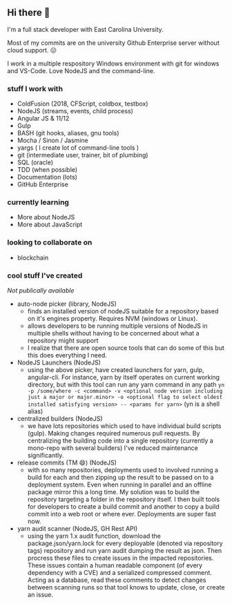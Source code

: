 ## Hi there 👋

I'm a full stack developer with East Carolina University.

Most of my commits are on the university Github Enterprise server without cloud support. :confounded: 

I work in a multiple respository Windows environment with git for windows and VS-Code. Love NodeJS and the command-line.

### stuff I work with
  
  -  ColdFusion (2018, CFScript, coldbox, testbox)
  -  NodeJS (streams, events, child process)
  -  Angular JS & 11/12
  -  Gulp
  -  BASH (git hooks, aliases, gnu tools)
  -  Mocha / Sinon / Jasmine
  -  yargs ( I create lot of command-line tools )
  -  git (intermediate user, trainer, bit of plumbing)
  -  SQL (oracle)
  -  TDD (when possible)
  -  Documentation (lots)
  -  GitHub Enterprise


### currently learning

   - More about NodeJS
   - More about JavaScript


### looking to collaborate on

  - blockchain   


### cool stuff I've created

_Not publically available_

- auto-node picker (library, NodeJS)
  - finds an installed version of nodeJS suitable for a repository based on it's engines property. Requires NVM (windows or Linux).
  - allows developers to be running multiple versions of NodeJS in multiple shells without having to be concerned about what a repository might support
  - I realize that there are open source tools that can do some of this but this does everything I need.
- NodeJS Launchers (NodeJS)
  - using the above picker, have created launchers for yarn, gulp, angular-cli. For instance, yarn by itself operates on current working directory, but with this tool can run any yarn command in any path `yn -p /some/where -c <command> -v <optional node version including just a major or major.minor> -o <optional flag to select oldest installed satisfying version> -- <params for yarn>` (yn is a shell alias)
- centralized builders (NodeJS)
  - we have lots repositories which used to have individual build scripts (gulp). Making changes required numerous pull requests. By centralizing the building code into a single repository (currently a mono-repo with several builders) I've reduced maintenance significantly.
- release commits (TM 😄) (NodeJS)
  - with so many repositories, deployments used to involved running a build for each and then zipping up the result to be passed on to a deployment system. Even when running in parallel and an offline package mirror this a long time. My solution was to build the repository targeting a folder in the repository itself. I then built tools for developers to create a build commit and another to copy a build commit into a web root or where ever. Deployments are super fast now.
- yarn audit scanner (NodeJS, GH Rest API)
  - using the yarn 1.x audit function, download the package.json/yarn.lock for every deployable (denoted via repository tags) repository and run yarn audit dumping the result as json. Then procress these files to create issues in the impacted repositories. These issues contain a human readable component (of every dependency with a CVE) and a serialized compressed comment. Acting as a database, read these comments to detect changes between scanning runs so that tool knows to update, close, or create an issue.
